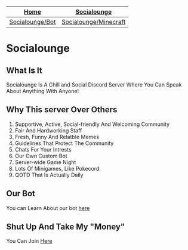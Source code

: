 [Home](/) | [Socialounge](/socialounge) 
--- | ---
[Socialounge/Bot](/socialounge/bot) | [Socialounge/Minecraft](/socialounge/minecraft)

# Socialounge

## What Is It
Socialounge Is A Chill and Social Discord Server Where You Can Speak About Anything With Anyone!

## Why This server Over Others

1. Supportive, Active, Social-friendly And Welcoming Community
2. Fair And Hardworking Staff
3. Fresh, Funny And Relatble Memes
4. Guidelines That Protect The Community
5. Chats For Your Intrests
6. Our Own Custom Bot
7. Server-wide Game Night
8. Lots Of Minigames, Like Pokecord.
9. QOTD That Is Actually Daily

## Our Bot
You can Learn About our bot [here](/socialounge/bot)

## Shut Up And Take My "Money"
You Can Join [Here](https://invite.gg/socialounge)
